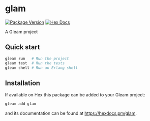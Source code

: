 # glam

[![Package Version](https://img.shields.io/hexpm/v/glam)](https://hex.pm/packages/glam)
[![Hex Docs](https://img.shields.io/badge/hex-docs-ffaff3)](https://hexdocs.pm/glam/)

A Gleam project

## Quick start

```sh
gleam run   # Run the project
gleam test  # Run the tests
gleam shell # Run an Erlang shell
```

## Installation

If available on Hex this package can be added to your Gleam project:

```sh
gleam add glam
```

and its documentation can be found at <https://hexdocs.pm/glam>.
